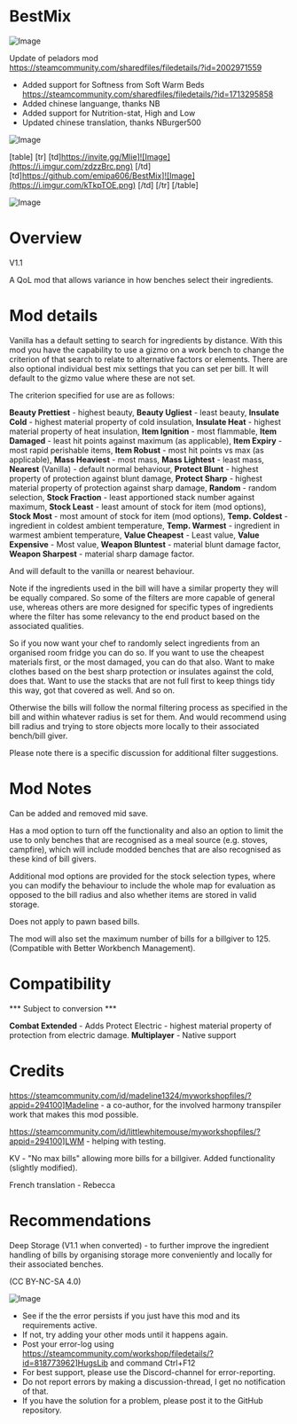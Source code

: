# BestMix

![Image](https://i.imgur.com/WAEzk68.png)

Update of peladors mod
https://steamcommunity.com/sharedfiles/filedetails/?id=2002971559

- Added support for Softness from Soft Warm Beds
https://steamcommunity.com/sharedfiles/filedetails/?id=1713295858
- Added chinese languange, thanks NB
- Added support for Nutrition-stat, High and Low
- Updated chinese translation, thanks NBurger500

![Image](https://i.imgur.com/7Gzt3Rg.png)


[table]
	[tr]
		[td]https://invite.gg/Mlie]![Image](https://i.imgur.com/zdzzBrc.png)
[/td]
		[td]https://github.com/emipa606/BestMix]![Image](https://i.imgur.com/kTkpTOE.png)
[/td]
	[/tr]
[/table]
	
![Image](https://i.imgur.com/NOW7jU1.png)


# Overview
 V1.1

A QoL mod that allows variance in how benches select their ingredients.

# Mod details


Vanilla has a default setting to search for ingredients by distance. With this mod you have the capability to use a gizmo on a work bench to change the criterion of that search to relate to alternative factors or elements. There are also optional individual best mix settings that you can set per bill. It will default to the gizmo value where these are not set.

The criterion specified for use are as follows:

**Beauty Prettiest** - highest beauty,
**Beauty Ugliest** - least beauty, 
**Insulate Cold** - highest material property of cold insulation,
**Insulate Heat** - highest material property of heat insulation,
**Item Ignition** - most flammable,
**Item Damaged** - least hit points against maximum (as applicable), 
**Item Expiry** - most rapid perishable items,
**Item Robust** - most hit points vs max (as applicable),
**Mass Heaviest** - most mass, 
**Mass Lightest** - least mass,
**Nearest** (Vanilla) - default normal behaviour, 
**Protect Blunt** - highest property of protection against blunt damage,
**Protect Sharp** - highest material property of protection against sharp damage,
**Random** - random selection,
**Stock Fraction** - least apportioned stack number against maximum, 
**Stock Least** - least amount of stock for item (mod options),
**Stock Most** - most amount of stock for item (mod options),
**Temp. Coldest** - ingredient in coldest ambient temperature, 
**Temp. Warmest** - ingredient in warmest ambient temperature,
**Value Cheapest** - Least value, 
**Value Expensive** - Most value,
**Weapon Bluntest** - material blunt damage factor,
**Weapon Sharpest** - material sharp damage factor.

And will default to the vanilla or nearest behaviour.

Note if the ingredients used in the bill will have a similar property they will be equally compared. So some of the filters are more capable of general use, whereas others are more designed for specific types of ingredients where the filter has some relevancy to the end product based on the associated qualities.

So if you now want your chef to randomly select ingredients from an organised room fridge you can do so. If you want to use the cheapest materials first, or the most damaged, you can do that also. Want to make clothes based on the best sharp protection or insulates against the cold, does that. Want to use the stacks that are not full first to keep things tidy this way, got that covered as well. And so on.

Otherwise the bills will follow the normal filtering process as specified in the bill and within whatever radius is set for them. And would recommend using bill radius and trying to store objects more locally to their associated bench/bill giver.

Please note there is a specific discussion for additional filter suggestions.

# Mod Notes


Can be added and removed mid save.

Has a mod option to turn off the functionality and also an option to limit the use to only benches that are recognised as a meal source (e.g. stoves, campfire), which will include modded benches that are also recognised as these kind of bill givers.

Additional mod options are provided for the stock selection types, where you can modify the behaviour to include the whole map for evaluation as opposed to the bill radius and also whether items are stored in valid storage.

Does not apply to pawn based bills.

The mod will also set the maximum number of bills for a billgiver to 125. (Compatible with Better Workbench Management).

# Compatibility
 *** Subject to conversion ***

**Combat Extended** - Adds Protect Electric - highest material property of protection from electric damage.
**Multiplayer** - Native support

# Credits


https://steamcommunity.com/id/madeline1324/myworkshopfiles/?appid=294100]Madeline - a co-author, for the involved harmony transpiler work that makes this mod possible.

https://steamcommunity.com/id/littlewhitemouse/myworkshopfiles/?appid=294100]LWM - helping with testing.

KV - &quot;No max bills&quot; allowing more bills for a billgiver. Added functionality (slightly modified).

French translation - Rebecca

# Recommendations


Deep Storage (V1.1 when converted) - to further improve the ingredient handling of bills by organising storage more conveniently and locally for their associated benches.


(CC BY-NC-SA 4.0)


![Image](https://i.imgur.com/Rs6T6cr.png)



-  See if the the error persists if you just have this mod and its requirements active.
-  If not, try adding your other mods until it happens again.
-  Post your error-log using https://steamcommunity.com/workshop/filedetails/?id=818773962]HugsLib and command Ctrl+F12
-  For best support, please use the Discord-channel for error-reporting.
-  Do not report errors by making a discussion-thread, I get no notification of that.
-  If you have the solution for a problem, please post it to the GitHub repository.




